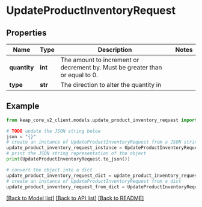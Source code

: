 # UpdateProductInventoryRequest


## Properties

Name | Type | Description | Notes
------------ | ------------- | ------------- | -------------
**quantity** | **int** | The amount to increment or decrement by. Must be greater than or equal to 0. | 
**type** | **str** | The direction to alter the quantity in | 

## Example

```python
from keap_core_v2_client.models.update_product_inventory_request import UpdateProductInventoryRequest

# TODO update the JSON string below
json = "{}"
# create an instance of UpdateProductInventoryRequest from a JSON string
update_product_inventory_request_instance = UpdateProductInventoryRequest.from_json(json)
# print the JSON string representation of the object
print(UpdateProductInventoryRequest.to_json())

# convert the object into a dict
update_product_inventory_request_dict = update_product_inventory_request_instance.to_dict()
# create an instance of UpdateProductInventoryRequest from a dict
update_product_inventory_request_from_dict = UpdateProductInventoryRequest.from_dict(update_product_inventory_request_dict)
```
[[Back to Model list]](../README.md#documentation-for-models) [[Back to API list]](../README.md#documentation-for-api-endpoints) [[Back to README]](../README.md)


